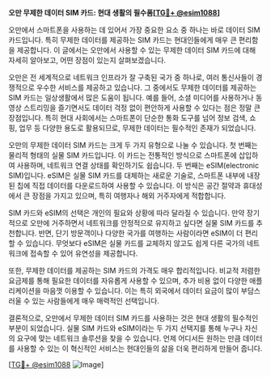 **오만 무제한 데이터 SIM 카드: 현대 생활의 필수품[[TG💪+ @esim1088](https://t.me/s/esim1088)]**

오만에서 스마트폰을 사용하는 데 있어서 가장 중요한 요소 중 하나는 바로 데이터 SIM 카드입니다. 특히 무제한 데이터를 제공하는 SIM 카드는 현대인들에게 매우 큰 편리함을 제공합니다. 이 글에서는 오만에서 사용할 수 있는 무제한 데이터 SIM 카드에 대해 자세히 알아보고, 어떤 장점이 있는지 살펴보겠습니다.

오만은 전 세계적으로 네트워크 인프라가 잘 구축된 국가 중 하나로, 여러 통신사들이 경쟁적으로 우수한 서비스를 제공하고 있습니다. 그 중에서도 무제한 데이터를 제공하는 SIM 카드는 일상생활에서 많은 도움이 됩니다. 예를 들어, 소셜 미디어를 사용하거나 동영상 스트리밍을 즐기면서도 데이터 걱정 없이 편안하게 사용할 수 있다는 점은 정말 큰 장점입니다. 특히 현대 사회에서는 스마트폰이 단순한 통화 도구를 넘어 정보 검색, 쇼핑, 업무 등 다양한 용도로 활용되므로, 무제한 데이터는 필수적인 존재가 되었습니다.

오만의 무제한 데이터 SIM 카드는 크게 두 가지 유형으로 나눌 수 있습니다. 첫 번째는 물리적 형태의 실물 SIM 카드입니다. 이 카드는 전통적인 방식으로 스마트폰에 삽입하여 사용하며, 네트워크 연결 상태를 확인하기도 쉽습니다. 두 번째는 eSIM(electronic SIM)입니다. eSIM은 실물 SIM 카드를 대체하는 새로운 기술로, 스마트폰 내부에 내장된 칩에 직접 데이터를 다운로드하여 사용할 수 있습니다. 이 방식은 공간 절약과 휴대성에서 큰 장점을 가지고 있으며, 특히 여행자나 해외 거주자에게 적합합니다.

SIM 카드와 eSIM의 선택은 개인의 필요와 상황에 따라 달라질 수 있습니다. 만약 장기적으로 오만에 거주하면서 네트워크를 안정적으로 유지하고 싶다면 실물 SIM 카드를 추천합니다. 반면, 단기 방문객이나 다양한 국가를 여행하는 사람이라면 eSIM이 더 편리할 수 있습니다. 무엇보다 eSIM은 실물 카드를 교체하지 않고도 쉽게 다른 국가의 네트워크에 접속할 수 있어 유연성을 제공합니다.

또한, 무제한 데이터를 제공하는 SIM 카드의 가격도 매우 합리적입니다. 비교적 저렴한 요금제를 통해 필요한 데이터를 자유롭게 사용할 수 있으며, 추가 비용 없이 다양한 애플리케이션을 마음껏 이용할 수 있습니다. 이는 특히 외국에서 데이터 요금이 많이 부담스러울 수 있는 사람들에게 매우 매력적인 선택입니다.

결론적으로, 오만에서 무제한 데이터 SIM 카드를 사용하는 것은 현대 생활의 필수적인 부분이 되었습니다. 실물 SIM 카드와 eSIM이라는 두 가지 선택지를 통해 누구나 자신의 요구에 맞는 네트워크 솔루션을 찾을 수 있습니다. 언제 어디서든 원하는 만큼 데이터를 사용할 수 있는 이 혁신적인 서비스는 현대인들의 삶을 더욱 편리하게 만들어 줍니다.

[[TG💪+ @esim1088](https://t.me/s/esim1088) ![Image](https://i.postimg.cc/Y0z9fWf4/image.png)]